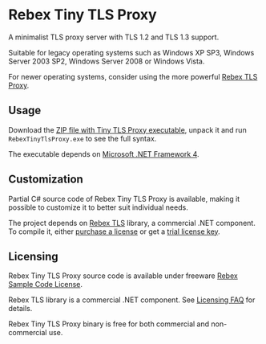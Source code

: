 ﻿Rebex Tiny TLS Proxy
====================

A minimalist TLS proxy server with TLS 1.2 and TLS 1.3 support.

Suitable for legacy operating systems such as Windows XP SP3,
Windows Server 2003 SP2, Windows Server 2008 or Windows Vista.

For newer operating systems, consider using the more powerful
[Rebex TLS Proxy](https://www.rebex.net/tls-proxy/).


## Usage

Download the [ZIP file with Tiny TLS Proxy executable](https://www.rebex.net/getfile/1b5074490320473686b2eacfe69c47db/RebexTinyTlsProxy-Binaries-Latest.zip),
unpack it and run `RebexTinyTlsProxy.exe` to see the full syntax.

The executable depends on [Microsoft .NET Framework 4](https://www.microsoft.com/download/details.aspx?id=17718
).


## Customization

Partial C# source code of Rebex Tiny TLS Proxy is available,
making it possible to customize it to better suit individual needs.

The project depends on [Rebex TLS](https://www.rebex.net/tls/) library, a commercial .NET component.
To compile it, either [purchase a license](https://www.rebex.net/tls/purchase.aspx)
or get a [trial license key](https://www.rebex.net/support/trial-key.aspx).


## Licensing

Rebex Tiny TLS Proxy source code is available under freeware [Rebex Sample Code License](LICENSE.txt).

Rebex TLS library is a commercial .NET component. See [Licensing FAQ](https://www.rebex.net/shop/faq/) for details.

Rebex Tiny TLS Proxy binary is free for both commercial and non-commercial use.

